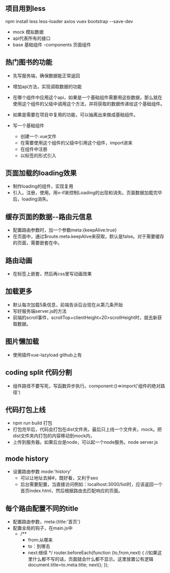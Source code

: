 ## 项目用到less
npm install less less-loader axios vuex bootstrap --save-dev

- mock 模拟数据
- api代表所有的接口
- base 基础组件
-components 页面组件

## 热门图书的功能
- 先写服务端，确保数据能正常返回
- 增加api方法，实现调取数据的功能
- 在哪个组件中应用这个api，如果是一个基础组件需要用这些数据，那么就在使用这个组件的父级中调用这个方法，并将获取的数据传递给这个基础组件。
- 如果是需要在项目中复用的功能，可以抽离出来做成基础组件。
- 写一个基础组件

  - 创建一个.vue文件
  - 在需要使用这个组件的父级中引用这个组件，import进来
  - 在组件中注册
  - 以标签的形式引入

## 页面加载的loading效果
- 制作loading的组件，实现复用
- 引入，注册，使用。用v-if来控制Loading的出现和消失。页面数据加载完毕后，loading消失。

## 缓存页面的数据--路由元信息
- 配置路由参数时，加一个参数meta:{keepAlive:true}
- 在页面中，通过$route.meta.keepAlive来获取，默认是false。对于需要缓存的页面，<router-view>需要嵌套在<keep-alive>中。

## 路由动画
- 在标签上嵌套<transition name="fadeIn">，然后再css里写动画效果

## 加载更多
- 默认每次加载5条信息，前端告诉后台现在从第几条开始
- 写好服务端server.js的方法
- 前端的scroll事件，scrollTop+clientHeight+20>scrollHeight时，就去新获取数据。

## 图片懒加载
- 使用插件vue-lazyload github上有

## coding split 代码分割
- 组件路径不要写死，写函数异步执行。component:()=>import('组件的绝对路径')

## 代码打包上线
- npm run build 打包
- 打包完毕后，代码会打包在dist文件夹。最后只上线一个文件夹，mock。把dist文件夹内打包的内容移动到mock内，
- 上传到服务器。如果后台是node，可以起一个node服务。node server.js

## mode history
- 设置路由参数 mode:'history'
  - 可以让地址去掉#，既好看，又利于seo
  - 后台需要配置，当直接访问例如：localhost:3000/list时，应该返回一个首页index.html，然后根据路由去匹配响应的页面。

## 每个路由配置不同的title
- 配置路由参数，meta:{title:'首页'}
- 配置全局的钩子，在main.js中
  - /**
     * from:从哪来
     * to：到哪去
     * next:继续
     */
    router.beforeEach(function (to,from,next) {
       //如果这里什么都不写的话，页面就会什么都不显示。这里放置公有逻辑
       document.title=to.meta.title;
       next();
    });

